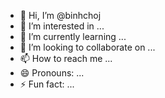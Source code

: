 - 👋 Hi, I’m @binhchoj
- 👀 I’m interested in ...
- 🌱 I’m currently learning ...
- 💞️ I’m looking to collaborate on ...
- 📫 How to reach me ...
- 😄 Pronouns: ...
- ⚡ Fun fact: ...

<!---
chuatem1nhduc/chuatem1nhduc is a ✨ special ✨ repository because its `README.md` (this file) appears on your GitHub profile.
You can click the Preview link to take a look at your changes.
--->
